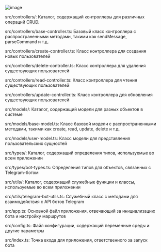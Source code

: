 ![image](https://user-images.githubusercontent.com/103760832/231411094-a425de87-4f00-4abf-b124-835f2880ade8.png)


<p>src/controllers/: Каталог, содержащий контроллеры для различных операций CRUD.</p>
<p>src/controllers/base-controller.ts: Базовый класс контроллера с распространенными методами, такими как sendMessage, parseCommand и т.д.</p>
<p>src/controllers/create-controller.ts: Класс контроллера для создания новых пользователей</p>
<p>src/controllers/delete-controller.ts: Класс контроллера для удаления существующих пользователей</p>
<p>src/controllers/read-controller.ts: Класс контроллера для чтения существующих пользователей</p>
<p>src/controllers/update-controller.ts: Класс контроллера для обновления существующих пользователей</p>
<p>src/models/: Каталог, содержащий модели для разных объектов в системе</p>
<p>src/models/base-model.ts: Класс базовой модели с распространенными методами, такими как create, read, update, delete и т.д.</p>
<p>src/models/user-model.ts: Класс модели для представления пользовательских сущностей</p>
<p>src/types/: Каталог, содержащий определения типов, используемые во всем приложении</p>
<p>src/types/bot-types.ts: Определения типов для объектов, связанных с Telegram-ботом</p>
<p>src/utils/: Каталог, содержащий служебные функции и классы, используемые во всем приложении</p>
<p>src/utils/telegram-bot-utils.ts: Служебный класс с методами для взаимодействия с API ботов Telegram</p>
<p>src/app.ts: Основной файл приложения, отвечающий за инициализацию бота и настройку маршрутов</p>
<p>src/config.ts: Файл конфигурации, содержащий переменные среды и другие параметры</p>
<p>src/index.ts: Точка входа для приложения, ответственного за запуск бота</p>
